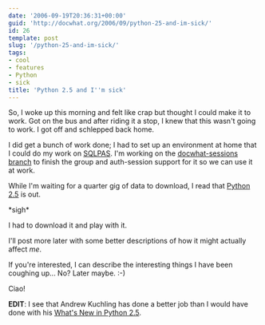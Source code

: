 ```yaml
---
date: '2006-09-19T20:36:31+00:00'
guid: 'http://docwhat.org/2006/09/python-25-and-im-sick/'
id: 26
template: post
slug: '/python-25-and-im-sick/'
tags:
- cool
- features
- Python
- sick
title: 'Python 2.5 and I''m sick'
---
```


So, I woke up this morning and felt like crap but thought I could make it to
work. Got on the bus and after riding it a stop, I knew that this wasn't going
to work. I got off and schlepped back home.

I did get a bunch of work done; I had to set up an environment at home that I
could do my work on [SQLPAS](http://plone.org/products/sqlpasplugin). I'm
working on the
[docwhat-sessions branch](http://svn.plone.org/svn/collective/PASPlugins/SQLPASPlugin/branches/docwhat-sessions/)
to finish the group and auth-session support for it so we can use it at work.

While I'm waiting for a quarter gig of data to download, I read that
[Python 2.5](http://www.python.org/download/releases/2.5/) is out.

\*sigh\*

I had to download it and play with it.

I'll post more later with some better descriptions of how it might actually
affect _me_.

If you're interested, I can describe the interesting things I have been
coughing up... No? Later maybe. :-)

Ciao!

**EDIT**: I see that Andrew Kuchling has done a better job than I would have
done with his
[What's New in Python 2.5](http://docs.python.org/whatsnew/whatsnew25.html).
